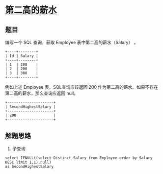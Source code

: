 # [第二高的薪水](https://leetcode-cn.com/explore/interview/card/bytedance/247/bonus/1039/)

## 题目

编写一个 SQL 查询，获取 Employee 表中第二高的薪水（Salary） 。

```
+----+--------+
| Id | Salary |
+----+--------+
| 1  | 100    |
| 2  | 200    |
| 3  | 300    |
+----+--------+
```

例如上述 Employee 表，SQL查询应该返回 200 作为第二高的薪水。如果不存在第二高的薪水，那么查询应返回 null。

```
+---------------------+
| SecondHighestSalary |
+---------------------+
| 200                 |
+---------------------+
```

## 解题思路

  1. 子查询

```
select IFNULL((select Distinct Salary from Employee order by Salary DESC limit 1,1),null)
as SecondHighestSalary
```
